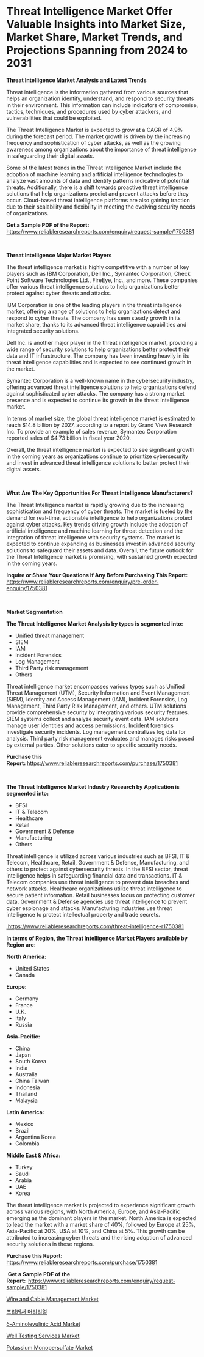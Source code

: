 <p><h1>Threat Intelligence Market Offer Valuable Insights into Market Size, Market Share, Market Trends, and Projections Spanning from 2024 to 2031</h1></p><p><strong>Threat Intelligence Market Analysis and Latest Trends</strong></p>
<p><p>Threat intelligence is the information gathered from various sources that helps an organization identify, understand, and respond to security threats in their environment. This information can include indicators of compromise, tactics, techniques, and procedures used by cyber attackers, and vulnerabilities that could be exploited.</p><p>The Threat Intelligence Market is expected to grow at a CAGR of 4.9% during the forecast period. The market growth is driven by the increasing frequency and sophistication of cyber attacks, as well as the growing awareness among organizations about the importance of threat intelligence in safeguarding their digital assets. </p><p>Some of the latest trends in the Threat Intelligence Market include the adoption of machine learning and artificial intelligence technologies to analyze vast amounts of data and identify patterns indicative of potential threats. Additionally, there is a shift towards proactive threat intelligence solutions that help organizations predict and prevent attacks before they occur. Cloud-based threat intelligence platforms are also gaining traction due to their scalability and flexibility in meeting the evolving security needs of organizations.</p></p>
<p><strong>Get a Sample PDF of the Report:&nbsp;</strong> <a href="https://www.reliableresearchreports.com/enquiry/request-sample/1750381">https://www.reliableresearchreports.com/enquiry/request-sample/1750381</a></p>
<p>&nbsp;</p>
<p><strong>Threat Intelligence Major Market Players</strong></p>
<p><p>The threat intelligence market is highly competitive with a number of key players such as IBM Corporation, Dell Inc., Symantec Corporation, Check Point Software Technologies Ltd., FireEye, Inc., and more. These companies offer various threat intelligence solutions to help organizations better protect against cyber threats and attacks.</p><p>IBM Corporation is one of the leading players in the threat intelligence market, offering a range of solutions to help organizations detect and respond to cyber threats. The company has seen steady growth in its market share, thanks to its advanced threat intelligence capabilities and integrated security solutions.</p><p>Dell Inc. is another major player in the threat intelligence market, providing a wide range of security solutions to help organizations better protect their data and IT infrastructure. The company has been investing heavily in its threat intelligence capabilities and is expected to see continued growth in the market.</p><p>Symantec Corporation is a well-known name in the cybersecurity industry, offering advanced threat intelligence solutions to help organizations defend against sophisticated cyber attacks. The company has a strong market presence and is expected to continue its growth in the threat intelligence market.</p><p>In terms of market size, the global threat intelligence market is estimated to reach $14.8 billion by 2027, according to a report by Grand View Research Inc. To provide an example of sales revenue, Symantec Corporation reported sales of $4.73 billion in fiscal year 2020.</p><p>Overall, the threat intelligence market is expected to see significant growth in the coming years as organizations continue to prioritize cybersecurity and invest in advanced threat intelligence solutions to better protect their digital assets.</p></p>
<p>&nbsp;</p>
<p><strong>What Are The Key Opportunities For Threat Intelligence Manufacturers?</strong></p>
<p><p>The Threat Intelligence market is rapidly growing due to the increasing sophistication and frequency of cyber threats. The market is fueled by the demand for real-time, actionable intelligence to help organizations protect against cyber attacks. Key trends driving growth include the adoption of artificial intelligence and machine learning for threat detection and the integration of threat intelligence with security systems. The market is expected to continue expanding as businesses invest in advanced security solutions to safeguard their assets and data. Overall, the future outlook for the Threat Intelligence market is promising, with sustained growth expected in the coming years.</p></p>
<p><strong>Inquire or Share Your Questions If Any Before Purchasing This Report:</strong> <a href="https://www.reliableresearchreports.com/enquiry/pre-order-enquiry/1750381">https://www.reliableresearchreports.com/enquiry/pre-order-enquiry/1750381</a></p>
<p>&nbsp;</p>
<p><strong>Market Segmentation</strong></p>
<p><strong>The Threat Intelligence Market Analysis by types is segmented into:</strong></p>
<p><ul><li>Unified threat management</li><li>SIEM</li><li>IAM</li><li>Incident Forensics</li><li>Log Management</li><li>Third Party risk management</li><li>Others</li></ul></p>
<p><p>Threat intelligence market encompasses various types such as Unified Threat Management (UTM), Security Information and Event Management (SIEM), Identity and Access Management (IAM), Incident Forensics, Log Management, Third Party Risk Management, and others. UTM solutions provide comprehensive security by integrating various security features. SIEM systems collect and analyze security event data. IAM solutions manage user identities and access permissions. Incident forensics investigate security incidents. Log management centralizes log data for analysis. Third party risk management evaluates and manages risks posed by external parties. Other solutions cater to specific security needs.</p></p>
<p><strong>Purchase this Report:&nbsp;</strong><a href="https://www.reliableresearchreports.com/purchase/1750381">https://www.reliableresearchreports.com/purchase/1750381</a></p>
<p>&nbsp;</p>
<p><strong>The Threat Intelligence Market Industry Research by Application is segmented into:</strong></p>
<p><ul><li>BFSI</li><li>IT & Telecom</li><li>Healthcare</li><li>Retail</li><li>Government & Defense</li><li>Manufacturing</li><li>Others</li></ul></p>
<p><p>Threat intelligence is utilized across various industries such as BFSI, IT & Telecom, Healthcare, Retail, Government & Defense, Manufacturing, and others to protect against cybersecurity threats. In the BFSI sector, threat intelligence helps in safeguarding financial data and transactions. IT & Telecom companies use threat intelligence to prevent data breaches and network attacks. Healthcare organizations utilize threat intelligence to secure patient information. Retail businesses focus on protecting customer data. Government & Defense agencies use threat intelligence to prevent cyber espionage and attacks. Manufacturing industries use threat intelligence to protect intellectual property and trade secrets.</p></p>
<p><a href="https://www.reliableresearchreports.com/threat-intelligence-r1750381">&nbsp;https://www.reliableresearchreports.com/threat-intelligence-r1750381</a></p>
<p><strong>In terms of Region, the Threat Intelligence Market Players available by Region are:</strong></p>
<p>
    <p> <strong> North America: </strong>
        <ul>
            <li>United States</li>
            <li>Canada</li>
        </ul>
        </p> 
    <p> <strong> Europe: </strong>
        <ul>
            <li>Germany</li>
            <li>France</li>
            <li>U.K.</li>
            <li>Italy</li>
            <li>Russia</li>
        </ul>
        </p> 
    <p> <strong> Asia-Pacific: </strong>
        <ul>
            <li>China</li>
            <li>Japan</li>
            <li>South Korea</li>
            <li>India</li>
            <li>Australia</li>
            <li>China Taiwan</li>
            <li>Indonesia</li>
            <li>Thailand</li>
            <li>Malaysia</li>
        </ul>
        </p> 
    <p> <strong> Latin America: </strong>
        <ul>
            <li>Mexico</li>
            <li>Brazil</li>
            <li>Argentina Korea</li>
            <li>Colombia</li>
        </ul>
        </p> 
    <p> <strong> Middle East & Africa: </strong>
        <ul>
            <li>Turkey</li>
            <li>Saudi</li>
            <li>Arabia</li>
            <li>UAE</li>
            <li>Korea</li>
        </ul>
    </p>
    </p>
<p><p>The threat intelligence market is projected to experience significant growth across various regions, with North America, Europe, and Asia-Pacific emerging as the dominant players in the market. North America is expected to lead the market with a market share of 40%, followed by Europe at 25%, Asia-Pacific at 20%, USA at 10%, and China at 5%. This growth can be attributed to increasing cyber threats and the rising adoption of advanced security solutions in these regions.</p></p>
<p><strong>Purchase this Report: </strong><a href="https://www.reliableresearchreports.com/purchase/1750381">https://www.reliableresearchreports.com/purchase/1750381</a></p>
<p>&nbsp;<strong>Get a Sample PDF of the Report:&nbsp;&nbsp;</strong><a href="https://www.reliableresearchreports.com/enquiry/request-sample/1750381">https://www.reliableresearchreports.com/enquiry/request-sample/1750381</a></p>
<p><strong></strong></p>
<p><p><a href="https://github.com/kosella/Market-Research-Report-List-3/blob/main/wire-and-cable-management-market.md">Wire and Cable Management Market</a></p><p><a href="https://github.com/JackieFauhey9089475/Market-Research-Report-List-1/blob/main/192669060966.md">프리커서 머티리얼</a></p><p><a href="https://www.linkedin.com/pulse/delta-aminolevulinic-acid-market-size-reflecting-forecast-till-75aye">δ-Aminolevulinic Acid Market</a></p><p><a href="https://github.com/kufem1/Market-Research-Report-List-2/blob/main/well-testing-services-market.md">Well Testing Services Market</a></p><p><a href="https://www.linkedin.com/pulse/potassium-monopersulfate-market-research-report-reveals-latest-4adqf">Potassium Monopersulfate Market</a></p></p>